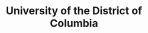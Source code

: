 ---
layout: repo
title: "University of the District of Columbia"
id: 24136
permalink: repos/24136/
---